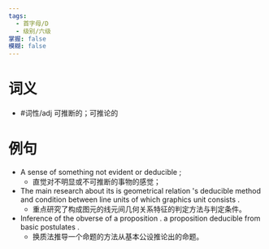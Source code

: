 ```yaml
---
tags:
  - 首字母/D
  - 级别/六级
掌握: false
模糊: false
---
```

# 词义
- #词性/adj  可推断的；可推论的
# 例句
- A sense of something not evident or deducible ;
	- 直觉对不明显或不可推断的事物的感觉；
- The main research about its is geometrical relation 's deducible method and condition between line units of which graphics unit consists .
	- 重点研究了构成图元的线元间几何关系特征的判定方法与判定条件。
- Inference of the obverse of a proposition . a proposition deducible from basic postulates .
	- 换质法推导一个命题的方法从基本公设推论出的命题。
